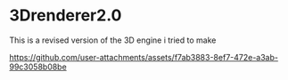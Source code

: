# 3Drenderer2.0

This is a revised version of the 3D engine i tried to make


https://github.com/user-attachments/assets/f7ab3883-8ef7-472e-a3ab-99c3058b08be


